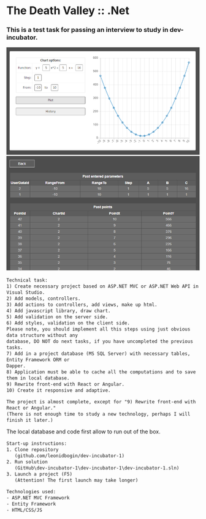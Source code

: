 # The Death Valley :: .Net
### This is a test task for passing an interview to study in dev-incubator.

![dev-incubator-1 Logo](/images/logo1.png)
<img src="/images/logo2.png" alt="dev-incubator-1 Logo" width="779">

```
Technical task:
1) Create necessary project based on ASP.NET MVC or ASP.NET Web API in Visual Studio.
2) Add models, controllers.
3) Add actions to controllers, add views, make up html.
4) Add javascript library, draw chart.
5) Add validation on the server side.
6) Add styles, validation on the client side.
Please note, you should implement all this steps using just obvious data structure without any
database, DO NOT do next tasks, if you have uncompleted the previous tasks.
7) Add in a project database (MS SQL Server) with necessary tables, Entity Framework ORM or
Dapper.
8) Application must be able to cache all the computations and to save them in local database.
9) Rewrite front-end with React or Angular.
10) Create it responsive and adaptive.
```
```
The project is almost complete, except for "9) Rewrite front-end with React or Angular." 
(There is not enough time to study a new technology, perhaps I will finish it later.)
```

The local database and code first allow to run out of the box.
```
Start-up instructions:
1. Clone repository
   (github.com/leonidbogin/dev-incubator-1)
2. Run solution
   (GitHub\dev-incubator-1\dev-incubator-1\dev-incubator-1.sln)
3. Launch a project (F5)
   (Attention! The first launch may take longer)
```   
```   
Technologies used:
- ASP.NET MVC Framework
- Entity Framework
- HTML/CSS/JS
``` 

